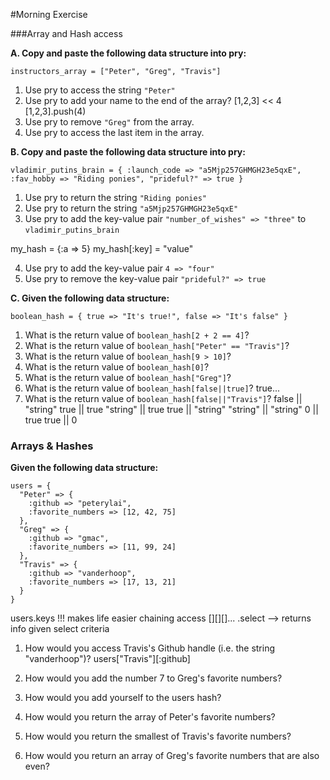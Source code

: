 #Morning Exercise

###Array and Hash access

**A. Copy and paste the following data structure into pry:**

`instructors_array = ["Peter", "Greg", "Travis"]`

1. Use pry to access the string `"Peter"`
2. Use pry to add your name to the end of the array?
  [1,2,3] << 4 
  [1,2,3].push(4)
3. Use pry to remove `"Greg"` from the array.
4. Use pry to access the last item in the array. 

**B. Copy and paste the following data structure into pry:**

`vladimir_putins_brain = { :launch_code => "a5Mjp257GHMGH23e5qxE", :fav_hobby => "Riding ponies", "prideful?" => true }`

1. Use pry to return the string `"Riding ponies"`
2. Use pry to return the string `"a5Mjp257GHMGH23e5qxE"`
3. Use pry to add the key-value pair `"number_of_wishes" => "three"` to `vladimir_putins_brain`

my_hash = {:a => 5}
my_hash[:key] = "value"

4. Use pry to add the key-value pair `4 => "four"`
5. Use pry to remove the key-value pair `"prideful?" => true`

**C. Given the following data structure:**

`boolean_hash = { true => "It's true!", false => "It's false" }`

1. What is the return value of `boolean_hash[2 + 2 == 4]`?
2. What is the return value of `boolean_hash["Peter" == "Travis"]`?
3. What is the return value of `boolean_hash[9 > 10]`?
4. What is the return value of `boolean_hash[0]`?
5. What is the return value of `boolean_hash["Greg"]`?
6. What is the return value of `boolean_hash[false||true]`?
    true...
6. What is the return value of `boolean_hash[false||"Travis"]`?
  false || "string"
  true || true
  "string" || true
  true || "string"
  "string" || "string"
  0 || true
  true || 0

### Arrays & Hashes
**Given the following data structure:**

    users = {
      "Peter" => {
        :github => "peterylai",
        :favorite_numbers => [12, 42, 75]
      },
      "Greg" => {
        :github => "gmac",
        :favorite_numbers => [11, 99, 24]
      },
      "Travis" => {
        :github => "vanderhoop",
        :favorite_numbers => [17, 13, 21]
      }
    }

users.keys !!! makes life easier
chaining access [][][]...
.select --> returns info given select criteria

1. How would you access Travis's Github handle (i.e. the string "vanderhoop")?
        users["Travis"][:github]
2. How would you add the number 7 to Greg's favorite numbers?

3. How would you add yourself to the users hash?
4. How would you return the array of Peter's favorite numbers?
5. How would you return the smallest of Travis's favorite numbers?
6. How would you return an array of Greg's favorite numbers that are also even?
